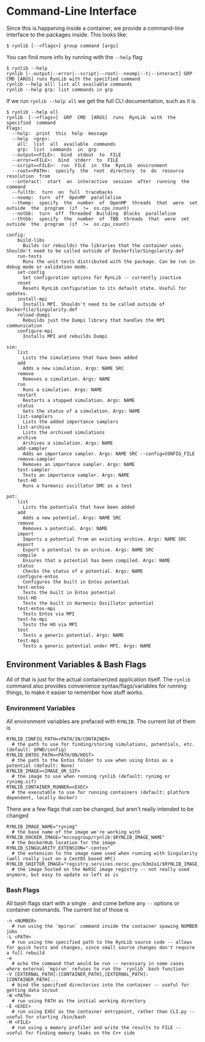 # Command-Line Interface

Since this is happening inside a container, we provide a command-line interface to the packages inside. This looks like:

```console
$ rynlib [--<flags>] group command [args]
```

You can find more info by running with the `--help` flag

```console
$ rynlib --help
rynlib [--output|--error|--script|--root|--noomp|--t|--interact] GRP CMD [ARGS] runs RynLib with the specified command
rynlib --help all: list all available commands
rynlib --help grp: list commands in grp
````

If we run `rynlib --help all` we get the full CLI documentation, such as it is

```console
$ rynlib --help all
rynlib  [--<flags>]  GRP  CMD  [ARGS]  runs  RynLib  with  the  specified  command
Flags:
  --help:  print  this  help  message
  --help  <grp>:
    all:  list  all  available  commands
    grp:  list  commands  in  grp
  --output=<FILE>:  bind  stdout  to  FILE
  --error=<FILE>:  bind  stderr  to  FILE
  --script=<FILE>:  run  FILE  in  the  RynLib  environment
  --root=<PATH>:  specify  the  root  directory  to  do  resource  resolution  from
  --interact:  start  an  interactive  session  after  running  the  command
  --fulltb:  turn  on  full  tracebacks
  --noomp:  turn  off  OpenMP  parallelism
  --thomp:  specify  the  number  of  OpenMP  threads  that  were  set  outside  the  program  (if  !=  os.cpu_count)
  --notbb:  turn  off  Threaded  Building  Blocks  parallelism
  --thtbb:  specify  the  number  of  TBB  threads  that  were  set  outside  the  program  (if  !=  os.cpu_count)

config:
    build-libs
      Builds (or rebuilds) the libraries that the container uses. Shouldn't need to be called outside of Dockerfile/Singularity.def
    run-tests
      Runs the unit tests distributed with the package. Can be run in debug mode or validation mode.
    set-config
      Set configuration options for RynLib -- currently inactive
    reset
      Resets RynLib configuration to its default state. Useful for updates.
    install-mpi
      Installs MPI. Shouldn't need to be called outside of Dockerfile/Singularity.def
    reload-dumpi
      Rebuilds just the Dumpi library that handles the MPI communication
    configure-mpi
      Installs MPI and rebuilds Dumpi

sim:
    list
      Lists the simulations that have been added
    add
      Adds a new simulation. Args: NAME SRC
    remove
      Removes a simulation. Args: NAME
    run
      Runs a simulation. Args: NAME
    restart
      Restarts a stopped simulation. Args: NAME
    status
      Gets the status of a simulation. Args: NAME
    list-samplers
      Lists the added importance samplers
    list-archive
      Lists the archived simulations
    archive
      Archives a simulation. Args: NAME
    add-sampler
      Adds an importance sampler. Args: NAME SRC --config=CONFIG_FILE
    remove-sampler
      Removes an importance sampler. Args: NAME
    test-sampler
      Tests an importance sampler. Args: NAME
    test-HO
      Runs a harmonic oscillator DMC as a test

pot:
    list
      Lists the potentials that have been added
    add
      Adds a new potential. Args: NAME SRC
    remove
      Removes a potential. Args: NAME
    import
      Imports a potential from an existing archive. Args: NAME SRC
    export
      Export a potential to an archive. Args: NAME SRC
    compile
      Ensures that a potential has been compiled. Args: NAME
    status
      Checks the status of a potential. Args: NAME
    configure-entos
      Configures the built in Entos potential
    test-entos
      Tests the built in Entos potential
    test-HO
      Tests the built in Harmonic Oscillator potential
    test-entos-mpi
      Tests Entos via MPI
    test-ho-mpi
      Tests the HO via MPI
    test
      Tests a generic potential. Args: NAME
    test-mpi
      Tests a generic potential under MPI. Args: NAME
```

## Environment Variables & Bash Flags

All of that is just for the actual containerized application itself. 
The `rynlib` command also provides convenience syntax/flags/variables for running things, to make it easier to remember how stuff works.

### Environment Variables

All environment variables are prefaced with `RYNLIB`.
The current list of them is

```shell
RYNLIB_CONFIG_PATH=<PATH/IN/CONTAINER>
  # the path to use for finding/storing simulations, potentials, etc. (default: $PWD/config)
RYNLIB_ENTOS_PATH=<PATH/ON/HOST>
  # the path to the Entos folder to use when using Entos as a potential (default: None)
RYNLIB_IMAGE=<IMAGE_OR_SIF>
  # the image to use when running rynlib (default: rynimg or rynimg.sif)
RYNLIB_CONTAINER_RUNNER=<EXEC>
  # the executable to use for running containers (default: platform dependent, locally docker)
```

There are a few flags that _can_ be changed, but aren't really intended to be changed

```shell
RYNLIB_IMAGE_NAME="rynimg"
  # the base name of the image we're working with
RYNLIB_DOCKER_IMAGE="mccoygroup/rynlib:$RYNLIB_IMAGE_NAME"
  # the DockerHub location for the image
RYNLIB_SINGULARITY_EXTENSION="-centos"
  # the extension to the image name used when running with Singularity (well really just on a CentOS based HPC)
RYNLIB_SHIFTER_IMAGE="registry.services.nersc.gov/b3m2a1/$RYNLIB_IMAGE_NAME"
  # the image hosted on the NeRSC image registry -- not really used anymore, but easy to update so left as is
```

### Bash Flags

All bash flags start with a single `-` and come before any `--` options or container commands. 
The current list of those is

```ignorelang
-n <NUMBER>
  # run using the `mpirun` command inside the container spawing NUMBER jobs
-L <PATH>
  # run using the specified path to the RynLib source code -- allows for quick tests and changes, since small source changes don't require a full rebuild
-e
  # echo the command that would be run -- necessary in some cases where external `mpirun` refuses to run the `rynlib` bash function
-V [EXTERNAL_PATH]:[CONTAINER_PATH],[EXTERNAL_PATH]:[CONTAINER_PATH]...
  # bind the specified directories into the container -- useful for getting data in/out
-W <PATH>
  # run using PATH as the initial working directory
-E <EXEC>
  # run using EXEC as the container entrypoint, rather than CLI.py -- useful for starting /bin/bash
-M <FILE>
  # run using a memory profiler and write the results to FILE -- useful for finding memory leaks on the C++ side
```